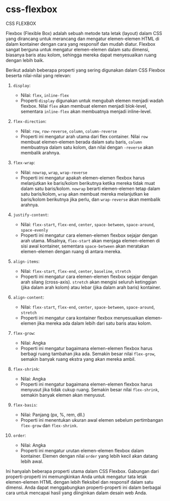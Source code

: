 # css-flexbox

CSS FLEXBOX

Flexbox (Flexible Box) adalah sebuah metode tata letak (layout) dalam CSS yang dirancang untuk merancang dan mengatur elemen-elemen HTML di dalam kontainer dengan cara yang responsif dan mudah diatur. Flexbox sangat berguna untuk mengatur elemen-elemen dalam satu dimensi, biasanya baris atau kolom, sehingga mereka dapat menyesuaikan ruang dengan lebih baik.

Berikut adalah beberapa properti yang sering digunakan dalam CSS Flexbox beserta nilai-nilai yang relevan:

1. `display`:
   - Nilai: `flex`, `inline-flex`
   - Properti `display` digunakan untuk mengubah elemen menjadi wadah flexbox. Nilai `flex` akan membuat elemen menjadi blok-level, sementara `inline-flex` akan membuatnya menjadi inline-level.

2. `flex-direction`:
   - Nilai: `row`, `row-reverse`, `column`, `column-reverse`
   - Properti ini mengatur arah utama dari flex container. Nilai `row` membuat elemen-elemen berada dalam satu baris, `column` membuatnya dalam satu kolom, dan nilai dengan `-reverse` akan membalik arahnya.

3. `flex-wrap`:
   - Nilai: `nowrap`, `wrap`, `wrap-reverse`
   - Properti ini mengatur apakah elemen-elemen flexbox harus melanjutkan ke baris/kolom berikutnya ketika mereka tidak muat dalam satu baris/kolom. `nowrap` berarti elemen-elemen tetap dalam satu baris/kolom, `wrap` akan membuat mereka melanjutkan ke baris/kolom berikutnya jika perlu, dan `wrap-reverse` akan membalik arahnya.

4. `justify-content`:
   - Nilai: `flex-start`, `flex-end`, `center`, `space-between`, `space-around`, `space-evenly`
   - Properti ini mengatur cara elemen-elemen flexbox sejajar dengan arah utama. Misalnya, `flex-start` akan menjaga elemen-elemen di sisi awal kontainer, sementara `space-between` akan meratakan elemen-elemen dengan ruang di antara mereka.

5. `align-items`:
   - Nilai: `flex-start`, `flex-end`, `center`, `baseline`, `stretch`
   - Properti ini mengatur cara elemen-elemen flexbox sejajar dengan arah silang (cross-axis). `stretch` akan mengisi seluruh ketinggian (jika dalam arah kolom) atau lebar (jika dalam arah baris) kontainer.

6. `align-content`:
   - Nilai: `flex-start`, `flex-end`, `center`, `space-between`, `space-around`, `stretch`
   - Properti ini mengatur cara kontainer flexbox menyesuaikan elemen-elemen jika mereka ada dalam lebih dari satu baris atau kolom.

7. `flex-grow`:
   - Nilai: Angka
   - Properti ini mengatur bagaimana elemen-elemen flexbox harus berbagi ruang tambahan jika ada. Semakin besar nilai `flex-grow`, semakin banyak ruang ekstra yang akan mereka ambil.

8. `flex-shrink`:
   - Nilai: Angka
   - Properti ini mengatur bagaimana elemen-elemen flexbox harus menyusut jika tidak cukup ruang. Semakin besar nilai `flex-shrink`, semakin banyak elemen akan menyusut.

9. `flex-basis`:
   - Nilai: Panjang (px, %, rem, dll.)
   - Properti ini menentukan ukuran awal elemen sebelum pertimbangan `flex-grow` dan `flex-shrink`.

10. `order`:
    - Nilai: Angka
    - Properti ini mengatur urutan elemen-elemen flexbox dalam kontainer. Elemen dengan nilai `order` yang lebih kecil akan datang lebih awal.

Ini hanyalah beberapa properti utama dalam CSS Flexbox. Gabungan dari properti-properti ini memungkinkan Anda untuk mengatur tata letak elemen-elemen HTML dengan lebih fleksibel dan responsif dalam satu dimensi. Anda dapat menggabungkan properti-properti ini dalam berbagai cara untuk mencapai hasil yang diinginkan dalam desain web Anda.
